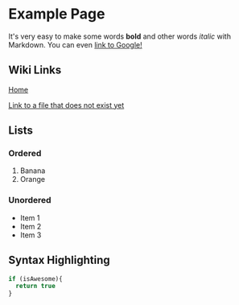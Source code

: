 # Example Page

It's very easy to make some words **bold** and other words *italic* with Markdown. You can even [link to Google!](http://google.com)

## Wiki Links

[Home](index)

[Link to a file that does not exist yet](notfound)

## Lists

### Ordered

1. Banana
1. Orange

### Unordered

* Item 1
* Item 2
* Item 3

## Syntax Highlighting

```javascript
if (isAwesome){
  return true
}
```